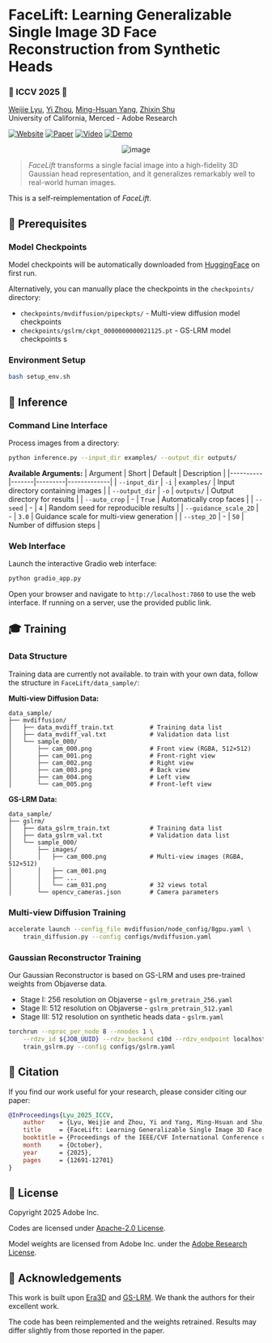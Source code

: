 # FaceLift: Learning Generalizable Single Image 3D Face Reconstruction from Synthetic Heads

### 🌺 ICCV 2025 🌺

[Weijie Lyu](https://weijielyu.github.io/), [Yi Zhou](https://zhouyisjtu.github.io/), [Ming-Hsuan Yang](https://faculty.ucmerced.edu/mhyang/), [Zhixin Shu](https://zhixinshu.github.io/)  
University of California, Merced - Adobe Research

[![Website](https://img.shields.io/badge/Website-FaceLift?logo=googlechrome&logoColor=hsl(204%2C%2086%25%2C%2053%25)&label=FaceLift&labelColor=%23f5f5dc&color=hsl(204%2C%2086%25%2C%2053%25))](https://weijielyu.github.io/FaceLift)
[![Paper](https://img.shields.io/badge/Paper-arXiv?logo=arxiv&logoColor=%23B31B1B&label=arXiv&labelColor=%23f5f5dc&color=%23B31B1B)](https://arxiv.org/abs/2412.17812)
[![Video](https://img.shields.io/badge/Video-YouTube?logo=youtube&logoColor=%23FF0000&label=YouTube&labelColor=%23f5f5dc&color=%23FF0000)](https://youtu.be/H-EZKmuYvRM)
[![Demo](https://img.shields.io/badge/Demo-HuggingFace?logo=huggingface&logoColor=%23FFD21E&label=HuggingFace&labelColor=%23f5f5dc&color=%23FFD21E)](https://huggingface.co/spaces/wlyu/FaceLift)

<div align='center'>
<img alt="image" src='media/teaser.png'>
</div>

> *FaceLift* transforms a single facial image into a high-fidelity 3D Gaussian head representation, and it generalizes remarkably well to real-world human images.

This is a self-reimplementation of *FaceLift*.

## 🔧 Prerequisites

### Model Checkpoints

Model checkpoints will be automatically downloaded from [HuggingFace](https://huggingface.co/wlyu/OpenFaceLift) on first run.

Alternatively, you can manually place the checkpoints in the `checkpoints/` directory:
- `checkpoints/mvdiffusion/pipeckpts/` - Multi-view diffusion model checkpoints
- `checkpoints/gslrm/ckpt_0000000000021125.pt` - GS-LRM model checkpoints
s
### Environment Setup

```bash
bash setup_env.sh
```

## 🚀 Inference

### Command Line Interface

Process images from a directory:

```bash
python inference.py --input_dir examples/ --output_dir outputs/
```

**Available Arguments:**
| Argument | Short | Default | Description |
|----------|-------|---------|-------------|
| `--input_dir` | `-i` | `examples/` | Input directory containing images |
| `--output_dir` | `-o` | `outputs/` | Output directory for results |
| `--auto_crop` | - | `True` | Automatically crop faces |
| `--seed` | - | `4` | Random seed for reproducible results |
| `--guidance_scale_2D` | - | `3.0` | Guidance scale for multi-view generation |
| `--step_2D` | - | `50` | Number of diffusion steps |

### Web Interface

Launch the interactive Gradio web interface:

```bash
python gradio_app.py
```

Open your browser and navigate to `http://localhost:7860` to use the web interface. If running on a server, use the provided public link.

## 🎓 Training

### Data Structure

Training data are currently not available. to train with your own data, follow the structure in `FaceLift/data_sample/`:

**Multi-view Diffusion Data:**
```
data_sample/
├── mvdiffusion/
│   ├── data_mvdiff_train.txt          # Training data list
│   ├── data_mvdiff_val.txt            # Validation data list
│   └── sample_000/
│       ├── cam_000.png                # Front view (RGBA, 512×512)
│       ├── cam_001.png                # Front-right view
│       ├── cam_002.png                # Right view
│       ├── cam_003.png                # Back view
│       ├── cam_004.png                # Left view
│       └── cam_005.png                # Front-left view
```

**GS-LRM Data:**
```
data_sample/
├── gslrm/
│   ├── data_gslrm_train.txt           # Training data list
│   ├── data_gslrm_val.txt             # Validation data list
│   └── sample_000/
│       ├── images/
│       │   ├── cam_000.png            # Multi-view images (RGBA, 512×512)
│       │   ├── cam_001.png
│       │   ├── ...
│       │   └── cam_031.png            # 32 views total
│       └── opencv_cameras.json        # Camera parameters
```

### Multi-view Diffusion Training

```bash
accelerate launch --config_file mvdiffusion/node_config/8gpu.yaml \
    train_diffusion.py --config configs/mvdiffusion.yaml
```

### Gaussian Reconstructor Training

Our Gaussian Reconstructor is based on GS-LRM and uses pre-trained weights from Objaverse data.

- Stage I: 256 resolution on Objaverse - `gslrm_pretrain_256.yaml`
- Stage II: 512 resolution on Objaverse - `gslrm_pretrain_512.yaml`
- Stage III: 512 resolution on synthetic heads data - `gslrm.yaml`

```bash
torchrun --nproc_per_node 8 --nnodes 1 \
    --rdzv_id ${JOB_UUID} --rdzv_backend c10d --rdzv_endpoint localhost:29500 \
    train_gslrm.py --config configs/gslrm.yaml
```

## 📝 Citation

If you find our work useful for your research, please consider citing our paper:

```bibtex
@InProceedings{Lyu_2025_ICCV,
    author    = {Lyu, Weijie and Zhou, Yi and Yang, Ming-Hsuan and Shu, Zhixin},
    title     = {FaceLift: Learning Generalizable Single Image 3D Face Reconstruction from Synthetic Heads},
    booktitle = {Proceedings of the IEEE/CVF International Conference on Computer Vision (ICCV)},
    month     = {October},
    year      = {2025},
    pages     = {12691-12701}
}
```

## 📄 License

Copyright 2025 Adobe Inc.

Codes are licensed under [Apache-2.0 License](http://www.apache.org/licenses/LICENSE-2.0).

Model weights are licensed from Adobe Inc. under the [Adobe Research License](Adobe%20Research%20License%20v1.2.txt).

## 🙏 Acknowledgements

This work is built upon [Era3D](https://penghtyx.github.io/Era3D/) and [GS-LRM](https://sai-bi.github.io/project/gs-lrm/). We thank the authors for their excellent work.

The code has been reimplemented and the weights retrained. Results may differ slightly from those reported in the paper.
